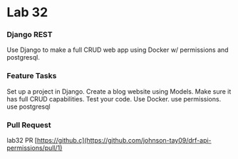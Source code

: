# Lab 32

### Django REST
Use Django to make a full CRUD web app using Docker w/ permissions and postgresql.

### Feature Tasks
Set up a project in Django. Create a blog website using Models. Make sure it has full CRUD capabilities. Test your code. Use Docker. use permissions. use postgresql

### Pull Request
lab32 PR [https://github.c](https://github.com/johnson-tay09/drf-api-permissions/pull/1)